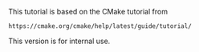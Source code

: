 This tutorial is based on the CMake tutorial from

    https://cmake.org/cmake/help/latest/guide/tutorial/

This version is for internal use.